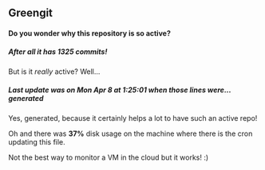 ## Greengit

#### Do you wonder why this repository is so active?

##### After all it has 1325 commits!

But is it *really* active? Well...

##### Last update was on Mon Apr 8 at 1:25:01 when those lines were... generated

Yes, generated, because it certainly helps a lot to have such an active repo!

Oh and there was **37%** disk usage on the machine
where there is the cron updating this file.

Not the best way to monitor a VM in the cloud but it works! :)
